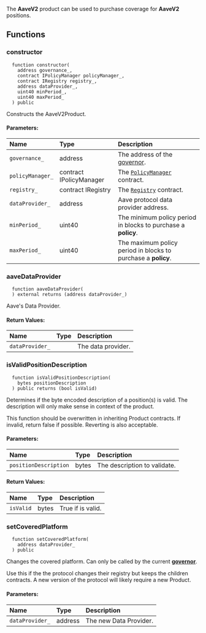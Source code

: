 The **AaveV2** product can be used to purchase coverage for **AaveV2** positions.


## Functions
### constructor
```solidity
  function constructor(
    address governance_,
    contract IPolicyManager policyManager_,
    contract IRegistry registry_,
    address dataProvider_,
    uint40 minPeriod_,
    uint40 maxPeriod_
  ) public
```
Constructs the AaveV2Product.


#### Parameters:
| Name | Type | Description                                                          |
| :--- | :--- | :------------------------------------------------------------------- |
|`governance_` | address | The address of the [governor](/docs/protocol/governance).
|`policyManager_` | contract IPolicyManager | The [`PolicyManager`](../PolicyManager) contract.
|`registry_` | contract IRegistry | The [`Registry`](../Registry) contract.
|`dataProvider_` | address | Aave protocol data provider address.
|`minPeriod_` | uint40 | The minimum policy period in blocks to purchase a **policy**.
|`maxPeriod_` | uint40 | The maximum policy period in blocks to purchase a **policy**.

### aaveDataProvider
```solidity
  function aaveDataProvider(
  ) external returns (address dataProvider_)
```
Aave's Data Provider.



#### Return Values:
| Name                           | Type          | Description                                                                  |
| :----------------------------- | :------------ | :--------------------------------------------------------------------------- |
|`dataProvider_`|  | The data provider.
### isValidPositionDescription
```solidity
  function isValidPositionDescription(
    bytes positionDescription
  ) public returns (bool isValid)
```
Determines if the byte encoded description of a position(s) is valid.
The description will only make sense in context of the product.

This function should be overwritten in inheriting Product contracts.
If invalid, return false if possible. Reverting is also acceptable.

#### Parameters:
| Name | Type | Description                                                          |
| :--- | :--- | :------------------------------------------------------------------- |
|`positionDescription` | bytes | The description to validate.

#### Return Values:
| Name                           | Type          | Description                                                                  |
| :----------------------------- | :------------ | :--------------------------------------------------------------------------- |
|`isValid`| bytes | True if is valid.
### setCoveredPlatform
```solidity
  function setCoveredPlatform(
    address dataProvider_
  ) public
```
Changes the covered platform.
Can only be called by the current [**governor**](/docs/protocol/governance).

Use this if the the protocol changes their registry but keeps the children contracts.
A new version of the protocol will likely require a new Product.

#### Parameters:
| Name | Type | Description                                                          |
| :--- | :--- | :------------------------------------------------------------------- |
|`dataProvider_` | address | The new Data Provider.

